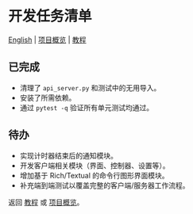 # 开发任务清单
[English](ROADMAP.md) | [项目概览](README.md) | [教程](TUTORIAL.md)


## 已完成
- 清理了 `api_server.py` 和测试中的无用导入。
- 安装了所需依赖。
- 通过 `pytest -q` 验证所有单元测试均通过。

## 待办
- 实现计时器结束后的通知模块。
- 开发客户端相关模块（界面、控制器、设置等）。
- 增加基于 Rich/Textual 的命令行图形界面模块。
- 补充端到端测试以覆盖完整的客户端/服务器工作流程。


返回 [教程](TUTORIAL.md) 或 [项目概览](README.md)。

